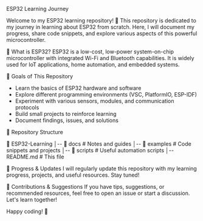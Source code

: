 ESP32 Learning Journey

Welcome to my ESP32 learning repository! 🚀
This repository is dedicated to my journey in learning about ESP32 from scratch. Here, I will document my progress, share code snippets, and explore various aspects of this powerful microcontroller.

📌 What is ESP32?
ESP32 is a low-cost, low-power system-on-chip microcontroller with integrated Wi-Fi and Bluetooth capabilities. It is widely used for IoT applications, home automation, and embedded systems.

🎯 Goals of This Repository
- Learn the basics of ESP32 hardware and software
- Explore different programming environments (VSC, PlatformIO, ESP-IDF)
- Experiment with various sensors, modules, and communication protocols
- Build small projects to reinforce learning
- Document findings, issues, and solutions

📂 Repository Structure

📁 ESP32-Learning
│-- 📂 docs        # Notes and guides
│-- 📂 examples    # Code snippets and projects
│-- 📂 scripts     # Useful automation scripts
│-- README.md      # This file

🚀 Progress & Updates
I will regularly update this repository with my learning progress, projects, and useful resources. Stay tuned!

🙌 Contributions & Suggestions
If you have tips, suggestions, or recommended resources, feel free to open an issue or start a discussion. Let's learn together!

Happy coding! 🎉
